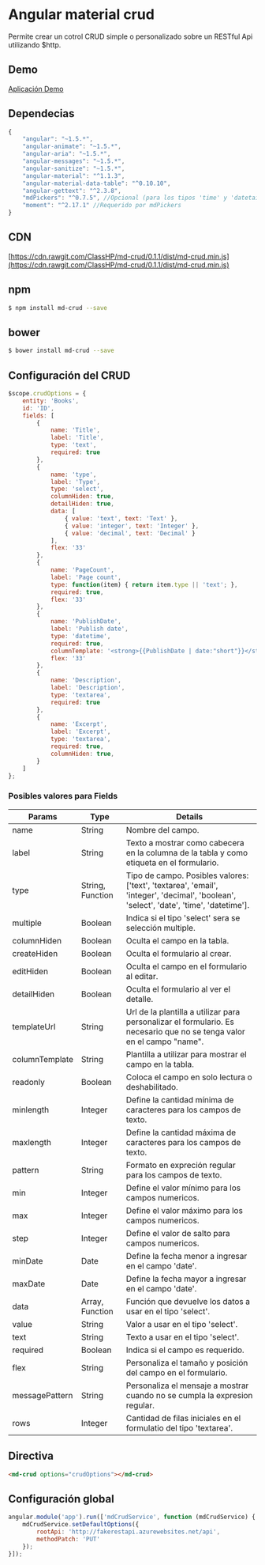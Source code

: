 # Angular material crud

Permite crear un cotrol CRUD simple o personalizado sobre un RESTful Api utilizando $http.

## Demo
[Aplicación Demo](https://cdn.rawgit.com/ClassHP/md-crud/0.1.1/demo/index.html)

## Dependecias
```javascript
{
    "angular": "~1.5.*",
    "angular-animate": "~1.5.*",
    "angular-aria": "~1.5.*",
    "angular-messages": "~1.5.*",
    "angular-sanitize": "~1.5.*",
    "angular-material": "^1.1.3",
    "angular-material-data-table": "^0.10.10",
    "angular-gettext": "^2.3.8",
    "mdPickers": "^0.7.5", //Opcional (para los tipos 'time' y 'datetaime')
    "moment": "^2.17.1" //Requerido por mdPickers
}
```
## CDN
[https://cdn.rawgit.com/ClassHP/md-crud/0.1.1/dist/md-crud.min.js](https://cdn.rawgit.com/ClassHP/md-crud/0.1.1/dist/md-crud.min.js)

## npm
```sh
$ npm install md-crud --save
```

## bower
```sh
$ bower install md-crud --save
```

## Configuración del CRUD
```javascript
$scope.crudOptions = {
    entity: 'Books',
    id: 'ID',
    fields: [
        {
            name: 'Title',
            label: 'Title',
            type: 'text',
            required: true
        },
        {
            name: 'type',
            label: 'Type',
            type: 'select',
            columnHiden: true,
            detailHiden: true,
            data: [
                { value: 'text', text: 'Text' },
                { value: 'integer', text: 'Integer' },
                { value: 'decimal', text: 'Decimal' }
            ],
            flex: '33'
        },
        {
            name: 'PageCount',
            label: 'Page count',
            type: function(item) { return item.type || 'text'; },
            required: true,
            flex: '33'
        },
        {
            name: 'PublishDate',
            label: 'Publish date',
            type: 'datetime',
            required: true,
            columnTemplate: '<strong>{{PublishDate | date:"short"}}</strong>',
            flex: '33'
        },
        {
            name: 'Description',
            label: 'Description',
            type: 'textarea',
            required: true
        },
        {
            name: 'Excerpt',
            label: 'Excerpt',
            type: 'textarea',
            required: true,
            columnHiden: true,
        }
    ]
}; 
```
### Posibles valores para Fields
| Params | Type | Details |
| ------ | ---- | ------- |
| name | String | Nombre del campo. |
| label | String | Texto a mostrar como cabecera en la columna de la tabla y como etiqueta en el formulario. |
| type | String, Function | Tipo de campo. Posibles valores: ['text', 'textarea', 'email', 'integer', 'decimal', 'boolean', 'select', 'date', 'time', 'datetime']. |
| multiple | Boolean | Indica si el tipo 'select' sera se selección multiple. |
| columnHiden | Boolean | Oculta el campo en la tabla. |
| createHiden | Boolean | Oculta el formulario al crear. |
| editHiden | Boolean | Oculta el campo en el formulario al editar. |
| detailHiden | Boolean | Oculta el formulario al ver el detalle. |
| templateUrl | String | Url de la plantilla a utilizar para personalizar el formulario. Es necesario que no se tenga valor en el campo "name".|
| columnTemplate | String | Plantilla a utilizar para mostrar el campo en la tabla. |
| readonly | Boolean | Coloca el campo en solo lectura o deshabilitado. |
| minlength | Integer | Define la cantidad mínima de caracteres para los campos de texto. |
| maxlength | Integer | Define la cantidad máxima de caracteres para los campos de texto. |
| pattern | String | Formato en expreción regular para los campos de texto. |
| min | Integer | Define el valor mínimo para los campos numericos. |
| max | Integer | Define el valor máximo para los campos numericos. |
| step | Integer | Define el valor de salto para campos numericos. |
| minDate | Date | Define la fecha menor a ingresar en el campo 'date'. |
| maxDate | Date | Define la fecha mayor a ingresar en el campo 'date'. |
| data | Array, Function | Función que devuelve los datos a usar en el tipo 'select'. |
| value | String | Valor a usar en el tipo 'select'. |
| text | String | Texto a usar en el tipo 'select'. |
| required | Boolean | Indica si el campo es requerido. |
| flex | String | Personaliza el tamaño y posición del campo en el formulario. |
| messagePattern | String | Personaliza el mensaje a mostrar cuando no se cumpla la expresion regular. |
| rows | Integer | Cantidad de filas iniciales en el formulatio del tipo 'textarea'. |

## Directiva
```html
<md-crud options="crudOptions"></md-crud>
```


## Configuración global
```javascript
angular.module('app').run(['mdCrudService', function (mdCrudService) {    
    mdCrudService.setDefaultOptions({
        rootApi: 'http://fakerestapi.azurewebsites.net/api',
        methodPatch: 'PUT'
    });
}]);
```
